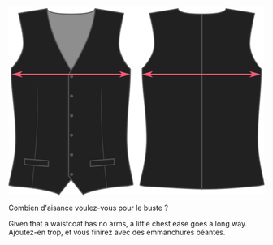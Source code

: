 ![Aisance de poitrine](chestease.svg)

Combien d'aisance voulez-vous pour le buste ?

<Note>

Given that a waistcoat has no arms, a little chest ease goes a long way. Ajoutez-en trop, et vous finirez avec des emmanchures béantes.

</Note>
